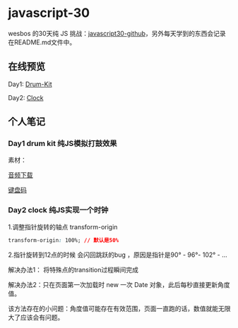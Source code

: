 # javascript-30

wesbos 的30天纯 JS 挑战：[javascript30-github](https://github.com/wesbos/JavaScript30)，另外每天学到的东西会记录在README.md文件中。



## 在线预览

Day1: [Drum-Kit](https://neptoo.github.io/javascript-30/01-drum-kit/index.html)

Day2: [Clock](https://neptoo.github.io/javascript-30/02-clock/index.html)



## 个人笔记

### Day1 drum kit 纯JS模拟打鼓效果

素材：

[音频下载](https://freesound.org/)

[键盘码](http://keycode.info/)



### Day2 clock 纯JS实现一个时钟

1.调整指针旋转的轴点 transform-origin

```css
transform-origin: 100%; // 默认是50%
```



2.指针旋转到12点的时候 会闪回跳跃的bug ，原因是指针是90° - 96°- 102° - ... 

解决办法1： 将特殊点的transition过程瞬间完成



解决办法2：只在页面第一次加载时 new 一次 Date 对象，此后每秒直接更新角度值。

该方法存在的小问题：角度值可能存在有效范围，页面一直跑的话，数值就能无限大了应该会有问题。